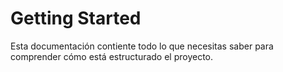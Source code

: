 # Getting Started

Esta documentación contiente todo lo que necesitas saber para comprender cómo está estructurado el proyecto.